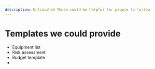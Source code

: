 ```yaml
---
description: Unfinished These could be helpful for people to follow
---
```


# Templates we could provide

* Equipment list
* Risk assessment
* Budget template
* 
